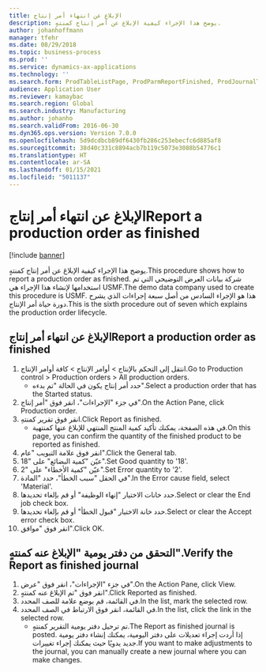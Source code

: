 ```yaml
---
title: الإبلاغ عن انتهاء أمر إنتاج
description: يوضح هذا الإجراء كيفية الإبلاغ عن أمر إنتاج كمنتهٍ.
author: johanhoffmann
manager: tfehr
ms.date: 08/29/2018
ms.topic: business-process
ms.prod: ''
ms.service: dynamics-ax-applications
ms.technology: ''
ms.search.form: ProdTableListPage, ProdParmReportFinished, ProdJournalTransProd, ProdSetupReportFinished
audience: Application User
ms.reviewer: kamaybac
ms.search.region: Global
ms.search.industry: Manufacturing
ms.author: johanho
ms.search.validFrom: 2016-06-30
ms.dyn365.ops.version: Version 7.0.0
ms.openlocfilehash: 5d9dcdbcb89df6430fb286c253ebecfc6d885af8
ms.sourcegitcommit: 38d40c331c8894acb7b119c5073e3088b54776c1
ms.translationtype: HT
ms.contentlocale: ar-SA
ms.lasthandoff: 01/15/2021
ms.locfileid: "5011137"
---
```

# <a name="report-a-production-order-as-finished"></a><span data-ttu-id="5e470-103">الإبلاغ عن انتهاء أمر إنتاج</span><span class="sxs-lookup"><span data-stu-id="5e470-103">Report a production order as finished</span></span>

[!include [banner](../../includes/banner.md)]

<span data-ttu-id="5e470-104">يوضح هذا الإجراء كيفية الإبلاغ عن أمر إنتاج كمنتهٍ.</span><span class="sxs-lookup"><span data-stu-id="5e470-104">This procedure shows how to report a production order as finished.</span></span> <span data-ttu-id="5e470-105">شركة بيانات العرض التوضيحي التي تم استخدامها لإنشاء هذا الإجراء هي USMF.</span><span class="sxs-lookup"><span data-stu-id="5e470-105">The demo data company used to create this procedure is USMF.</span></span> <span data-ttu-id="5e470-106">هذا هو الإجراء السادس من أصل سبعة إجراءات الذي يشرح دورة حياة أمر الإنتاج.</span><span class="sxs-lookup"><span data-stu-id="5e470-106">This is the sixth procedure out of seven which explains the production order lifecycle.</span></span>


## <a name="report-a-production-order-as-finished"></a><span data-ttu-id="5e470-107">الإبلاغ عن انتهاء أمر إنتاج</span><span class="sxs-lookup"><span data-stu-id="5e470-107">Report a production order as finished</span></span>
1. <span data-ttu-id="5e470-108">انتقل إلى التحكم بالإنتاج‬ > أوامر الإنتاج > كافة أوامر الإنتاج.</span><span class="sxs-lookup"><span data-stu-id="5e470-108">Go to Production control > Production orders > All production orders.</span></span>
    * <span data-ttu-id="5e470-109">حدد أمر إنتاج يكون في الحالة "تم بدءه".</span><span class="sxs-lookup"><span data-stu-id="5e470-109">Select a production order that has the Started status.</span></span>  
2. <span data-ttu-id="5e470-110">في جزء "الإجراءات"، انقر فوق "أمر إنتاج".</span><span class="sxs-lookup"><span data-stu-id="5e470-110">On the Action Pane, click Production order.</span></span>
3. <span data-ttu-id="5e470-111">انقر فوق تقرير كمنتهِ.</span><span class="sxs-lookup"><span data-stu-id="5e470-111">Click Report as finished.</span></span>
    * <span data-ttu-id="5e470-112">في هذه الصفحة، يمكنك تأكيد كمية المنتج المنتهي للإبلاغ عنها كمنتهية.</span><span class="sxs-lookup"><span data-stu-id="5e470-112">On this page, you can confirm the quantity of the finished product to be reported as finished.</span></span>  
4. <span data-ttu-id="5e470-113">انقر فوق علامة التبويب "عام".</span><span class="sxs-lookup"><span data-stu-id="5e470-113">Click the General tab.</span></span>
5. <span data-ttu-id="5e470-114">عيّن "كمية البضائع" على "18".</span><span class="sxs-lookup"><span data-stu-id="5e470-114">Set Good quantity to '18'.</span></span>
6. <span data-ttu-id="5e470-115">عيّن "كمية الأخطاء" على "2".</span><span class="sxs-lookup"><span data-stu-id="5e470-115">Set Error quantity to '2'.</span></span>
7. <span data-ttu-id="5e470-116">في الحقل "سبب الخطأ"، حدد "المادة".</span><span class="sxs-lookup"><span data-stu-id="5e470-116">In the Error cause field, select 'Material'.</span></span>
8. <span data-ttu-id="5e470-117">حدد خانات الاختيار "إنهاء الوظيفة" أو قم بإلغاء تحديدها.</span><span class="sxs-lookup"><span data-stu-id="5e470-117">Select or clear the End job check box.</span></span>
9. <span data-ttu-id="5e470-118">حدد خانة الاختيار "قبول الخطأ" أو قم بإلغاء تحديدها.</span><span class="sxs-lookup"><span data-stu-id="5e470-118">Select or clear the Accept error check box.</span></span>
10. <span data-ttu-id="5e470-119">انقر فوق "موافق".</span><span class="sxs-lookup"><span data-stu-id="5e470-119">Click OK.</span></span>

## <a name="verify-the-report-as-finished-journal"></a><span data-ttu-id="5e470-120">التحقق من دفتر يومية "الإبلاغ عنه كمنتهٍ".</span><span class="sxs-lookup"><span data-stu-id="5e470-120">Verify the Report as finished journal</span></span>
1. <span data-ttu-id="5e470-121">في جزء "الإجراءات"، انقر فوق "عرض".</span><span class="sxs-lookup"><span data-stu-id="5e470-121">On the Action Pane, click View.</span></span>
2. <span data-ttu-id="5e470-122">انقر فوق "تم الإبلاغ عنه كمنتهٍ".</span><span class="sxs-lookup"><span data-stu-id="5e470-122">Click Reported as finished.</span></span>
3. <span data-ttu-id="5e470-123">في القائمة، قم بوضع علامة للصف المحدد.</span><span class="sxs-lookup"><span data-stu-id="5e470-123">In the list, mark the selected row.</span></span>
4. <span data-ttu-id="5e470-124">في القائمة، انقر فوق الارتباط في الصف المحدد.</span><span class="sxs-lookup"><span data-stu-id="5e470-124">In the list, click the link in the selected row.</span></span>
    * <span data-ttu-id="5e470-125">تم ترحيل دفتر يومية التقرير كمنتهٍ.</span><span class="sxs-lookup"><span data-stu-id="5e470-125">The Report as finished journal is posted.</span></span> <span data-ttu-id="5e470-126">إذا أردت إجراء تعديلات على دفتر اليومية، يمكنك إنشاء دفتر يومية جديد يدويًا حيث يمكنك إجراء تغييرات.</span><span class="sxs-lookup"><span data-stu-id="5e470-126">If you want to make adjustments to the journal, you can manually create  a new journal where you can make changes.</span></span>  

